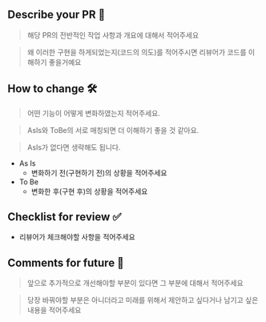 ## Describe your PR 📝

> 해당 PR의 전반적인 작업 사항과 개요에 대해서 적어주세요

> 왜 이러한 구현을 하게되었는지(코드의 의도)를 적어주시면 리뷰어가 코드를 이해하기 좋을거예요

## How to change 🛠

> 어떤 기능이 어떻게 변화하였는지 적어주세요.

> AsIs와 ToBe의 서로 매칭되면 더 이해하기 좋을 것 같아요.

> AsIs가 없다면 생략해도 됩니다.

- As Is
  - 변화하기 전(구현하기 전)의 상황을 적어주세요
- To Be
  - 변화한 후(구현 후)의 상황을 적어주세요

## Checklist for review ✅

- 리뷰어가 체크해야할 사항을 적어주세요

## Comments for future 🌱

> 앞으로 추가적으로 개선해야할 부분이 있다면 그 부분에 대해서 적어주세요

> 당장 바꿔야할 부분은 아니더라고 미래를 위해서 제안하고 싶다거나 남기고 싶은 내용을 적어주세요

